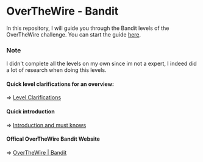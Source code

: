 # OverTheWire - Bandit

In this repository, I will guide you through the Bandit levels of the OverTheWire challenge.
You can start the guide [here](Level%200.md).

### Note 
I didn't complete all the levels on my own since im not a expert, I indeed did a lot of research when doing this levels.

#### Quick level clarifications for an overview: 
 ⇒ [Level Clarifications](Quick%20Level%20Clarifications.md) 
#### Quick introduction
 ⇒ [Introduction and must knows](introduction.md) 
#### Offical OverTheWire Bandit Website

 ⇒ [OverTheWire | Bandit](https://overthewire.org/wargames/bandit/)


